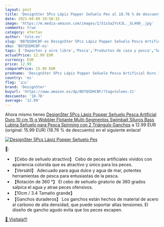 ```yaml
---
layout: post
title: 'DesignSter 5Pcs Lápiz Popper Señuelo Pes al 18.76 % de descuento'
date: 2021-04-09 19:50:15
image: 'https://m.media-amazon.com/images/I/51sSa2Yck3L._SL400_.jpg'
comments: true
category: ofertas
author: 'tole.es'
slug: 'B07QSDHCBF-es DesignSter 5Pcs Lápiz Popper Señuelo Pesca Artificial Duro...'
sku: 'B07QSDHCBF-es'
tags: [ 'Deportes y aire libre','Pesca','Productos de caza y pesca','Señuelos de superficie para pesca','Señuelos y moscas de pesca','designster','lápiz', ]
actualPrice: 12.99 EUR
currency: EUR
price: 12.99
comparePrice: 15.99 EUR
prodname: 'DesignSter 5Pcs Lápiz Popper Señuelo Pesca Artificial Duro 10 cm 15 g Wobbler Flotante Multi-Segmentos Swimbait Siluros Bass Lubina Señuelo para Pesca Spinning con 2 Triángulo Ganchos'
country: 'es'
flag: '🇪🇸'
brand: 'DesignSter'
buyurl: 'https://www.amazon.es/dp/B07QSDHCBF/?tag=tolees-21'
descuento: '18.76'
average: '12.99'
---
```


Ahora mismo tienes [DesignSter 5Pcs Lápiz Popper Señuelo Pesca Artificial Duro 10 cm 15 g Wobbler Flotante Multi-Segmentos Swimbait Siluros Bass Lubina Señuelo para Pesca Spinning con 2 Triángulo Ganchos](https://www.amazon.es/dp/B07QSDHCBF/?tag=tolees-21) a 12.99 EUR (original: 15.99 EUR) (18.76 %  de descuento) en el siguiente enlace!

[![DesignSter 5Pcs Lápiz Popper Señuelo Pes](https://m.media-amazon.com/images/I/51sSa2Yck3L._SL400_.jpg)](https://www.amazon.es/dp/B07QSDHCBF/?tag=tolees-21)

🔎:

- 【Cebo de señuelo atractivo】 Cebo de peces artificiales vívidos con apariencia colorida que es atractivo y único para los peces.
- 【Versátil】 Adecuado para agua dulce y agua de mar, potentes herramientas de pesca para entusiastas de la pesca.
- 【Rotación de 360 °】 El cebo de señuelo giratorio de 360 grados salpica el agua y atrae peces ofensivos.
- 【10cm / 3.4  Tamaño grande】
- 【Ganchos duraderos】 Los ganchos están hechos de material de acero al carbono de alta densidad, que puede soportar altas tensiones. El diseño de gancho agudo evita que los peces escapen.

[🛒 Visítala!!!](https://www.amazon.es/dp/B07QSDHCBF/?tag=tolees-21)
